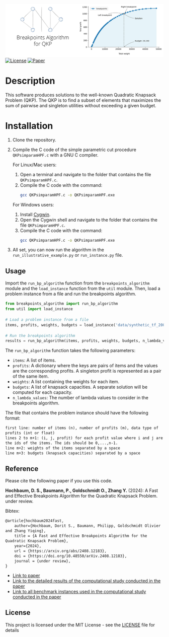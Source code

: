 ![Cover Image](README/breakpoints.jpg)
[![License](https://img.shields.io/badge/License-MIT_License-blue)](LICENSE)
[![Paper](https://img.shields.io/badge/Paper-arxiv-red)](https://arxiv.org/abs/2408.12183)

# Description

This software produces solutions to the well-known Quadratic Knapsack Problem (QKP). The QKP is to find a subset of elements that maximizes the sum of pairwise and singleton utilities without exceeding a given budget.

# Installation

1. Clone the repository.

2. Compile the C code of the simple parametric cut procedure `QKPsimparamHPF.c` with a GNU C compiler.

    For Linux/Mac users:
    1. Open a terminal and navigate to the folder that contains the file `QKPsimparamHPF.c`.
    2. Compile the C code with the command:
       ```bash
       gcc QKPsimparamHPF.c -o QKPsimparamHPF.exe
       ```

    For Windows users:
    1. Install [Cygwin](https://www.cygwin.com/).
    2. Open the Cygwin shell and navigate to the folder that contains the file `QKPsimparamHPF.c`.
    3. Compile the C code with the command:
       ```bash
       gcc QKPsimparamHPF.c -o QKPsimparamHPF.exe
       ```

3. All set, you can now run the algorithm in the `run_illustrative_example.py` or `run_instance.py` file.

## Usage

Import the `run_bp_algorithm` function from the `breakpoints_algorithm` module and the `load_instance` function from the `util` module. Then, load a problem instance from a file and run the breakpoints algorithm.

```python
from breakpoints_algorithm import run_bp_algorithm
from util import load_instance

# Load a problem instance from a file
items, profits, weights, budgets = load_instance('data/synthetic_tf_2000.txt')

# Run the breakpoints algorithm
results = run_bp_algorithm(items, profits, weights, budgets, n_lambda_values=1600)
````

The `run_bp_algorithm` function takes the following parameters:

- `items`: A list of items.
- `profits`: A dictionary where the keys are pairs of items and the values are the corresponding profits. A singleton profit is represented as a pair of the same item.
- `weights`: A list containing the weights for each item.
- `budgets`: A list of knapsack capacities. A separate solution will be computed for each capacity.
- `n_lambda_values`: The number of lambda values to consider in the breakpoints algorithm.

The file that contains the problem instance should have the following format:

```
first line: number of items (n), number of profits (m), data type of profits (int or float)
lines 2 to m+1: (i, j, profit) for each profit value where i and j are the ids of the items. The ids should be 0,...,n-1.
line m+2: weights of the items separated by a space
line m+3: budgets (knapsack capacities) separated by a space
```


## Reference

Please cite the following paper if you use this code.

**Hochbaum, D. S., Baumann, P., Goldschmidt O., Zhang Y.** (2024): A Fast and Effective Breakpoints Algorithm for the Quadratic Knapsack Problem. under review.

Bibtex:
```
@article{hochbaum2024fast,
	author={Hochbaum, Dorit S., Baumann, Philipp, Goldschmidt Olivier and Zhang Yiqing},
	title = {A Fast and Effective Breakpoints Algorithm for the Quadratic Knapsack Problem},
	year={2024},
	url = {https://arxiv.org/abs/2408.12183},
	doi = {https://doi.org/10.48550/arXiv.2408.12183},
	journal = {under review},
}
```
- [Link to paper](https://arxiv.org/abs/2408.12183)
- [Link to the detailed results of the computational study conducted in the paper](https://github.com/phil85/results-for-qkp-benchmark-instances)
- [Link to all benchmark instances used in the computational study conducted in the paper](https://github.com/phil85/benchmark-instances-for-qkp)

[//]: # (- [Repository containing the code for Gurobi-based approach]&#40;https://github.com/phil85/gurobi-based-approach-for-qkp&#41;)
[//]: # (- [Repository containing the code for Hexaly-based approach]&#40;https://github.com/phil85/hexaly-based-approach-for-qkp&#41;)
[//]: # (- [Repository containing the code for the relative greedy algorithm]&#40;https://github.com/phil85/greedy-algorithm-for-qkp&#41;)

## License

This project is licensed under the MIT License - see the [LICENSE](LICENSE) file for details